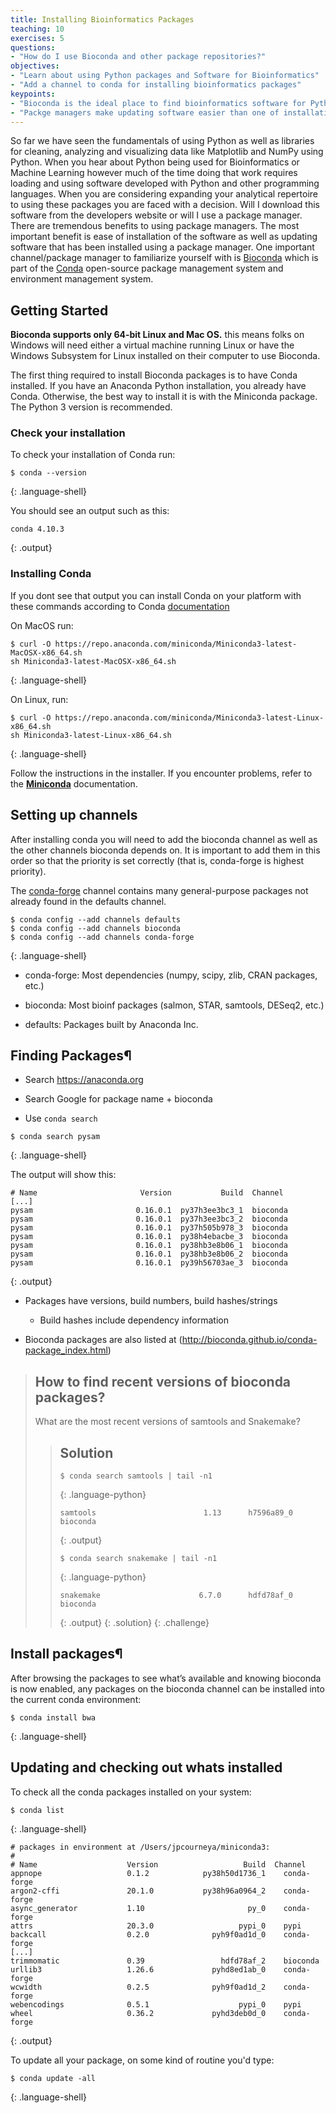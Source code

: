 ```yaml
---
title: Installing Bioinformatics Packages
teaching: 10
exercises: 5
questions:
- "How do I use Bioconda and other package repositories?"
objectives:
- "Learn about using Python packages and Software for Bioinformatics"
- "Add a channel to conda for installing bioinformatics packages"
keypoints:
- "Bioconda is the ideal place to find bioinformatics software for Python to install on your computer"
- "Packge managers make updating software easier than one of installations"
---
```


So far we have seen the fundamentals of using Python as well as libraries for cleaning, analyzing and visualizing data like Matplotlib and NumPy using Python. When you hear about Python being used for Bioinformatics or Machine Learning however much of the time doing that work requires loading and using software developed with Python and other programming languages. When you are considering expanding your analytical repertoire to using these packages you are faced with a decision. Will I download this software from the developers website or will I use a package manager. There are tremendous benefits to using package managers. The most important benefit is ease of installation of the software as well as updating software that has been installed using a package manager. One important channel/package manager to familiarize yourself with is [Bioconda](https://bioconda.github.io/user/install.html) which is part of the [Conda](https://docs.conda.io/en/latest/) open-source package management system and environment management system. 

## Getting Started

**Bioconda supports only 64-bit Linux and Mac OS.** this means folks on Windows will need either a virtual machine running Linux or have the Windows Subsystem for Linux installed on their computer to use Bioconda.

The first thing required to install Bioconda packages is to have Conda installed. If you have an Anaconda Python installation, you already have Conda. Otherwise, the best way to install it is with the Miniconda package. The Python 3 version is recommended.

### Check your installation

To check your installation of Conda run: 

~~~
$ conda --version
~~~
{: .language-shell}

You should see an output such as this: 
~~~
conda 4.10.3
~~~
{: .output}

### Installing Conda

If you dont see that output you can install Conda on your platform with these commands according to Conda [documentation](https://bioconda.github.io/user/install.html)

On MacOS run:
~~~
$ curl -O https://repo.anaconda.com/miniconda/Miniconda3-latest-MacOSX-x86_64.sh
sh Miniconda3-latest-MacOSX-x86_64.sh
~~~
{: .language-shell}

On Linux, run:
~~~
$ curl -O https://repo.anaconda.com/miniconda/Miniconda3-latest-Linux-x86_64.sh
sh Miniconda3-latest-Linux-x86_64.sh
~~~
{: .language-shell}

Follow the instructions in the installer. If you encounter problems, refer to the **[Miniconda](https://conda.io/en/latest/miniconda.html)** documentation. 

## Setting up channels

After installing conda you will need to add the bioconda channel as well as the other channels bioconda depends on. It is important to add them in this order so that the priority is set correctly (that is, conda-forge is highest priority).

The [conda-forge](https://conda-forge.org/) channel contains many general-purpose packages not already found in the defaults channel.

~~~
$ conda config --add channels defaults
$ conda config --add channels bioconda
$ conda config --add channels conda-forge
~~~
{: .language-shell}

* conda-forge: Most dependencies (numpy, scipy, zlib, CRAN packages, etc.)

* bioconda: Most bioinf packages (salmon, STAR, samtools, DESeq2, etc.)

* defaults: Packages built by Anaconda Inc.

## Finding Packages¶

* Search https://anaconda.org

* Search Google for package name + bioconda

* Use `conda search`

~~~
$ conda search pysam
~~~
{: .language-shell}

The output will show this:

~~~
# Name                       Version           Build  Channel             
[...]
pysam                       0.16.0.1  py37h3ee3bc3_1  bioconda            
pysam                       0.16.0.1  py37h3ee3bc3_2  bioconda            
pysam                       0.16.0.1  py37h505b978_3  bioconda            
pysam                       0.16.0.1  py38h4ebacbe_3  bioconda            
pysam                       0.16.0.1  py38hb3e8b06_1  bioconda            
pysam                       0.16.0.1  py38hb3e8b06_2  bioconda            
pysam                       0.16.0.1  py39h56703ae_3  bioconda 
~~~
{: .output}

* Packages have versions, build numbers, build hashes/strings
  * Build hashes include dependency information

* Bioconda packages are also listed at (http://bioconda.github.io/conda-package_index.html)

> ## How to find recent versions of bioconda packages?
>
> What are the most recent versions of samtools and Snakemake?
>
> > ## Solution
> >
> > ~~~
> > $ conda search samtools | tail -n1
> > ~~~
> > {: .language-python}
> > ~~~
> > samtools                        1.13      h7596a89_0  bioconda 
> > ~~~
> > {: .output}
> > ~~~
> > $ conda search snakemake | tail -n1
> > ~~~
> > {: .language-python}
> > ~~~
> > snakemake                      6.7.0      hdfd78af_0  bioconda
> > ~~~
> > {: .output}
> {: .solution}
{: .challenge}

## Install packages¶

After browsing the packages to see what’s available and knowing bioconda is now enabled, any packages on the bioconda channel can be installed into the current conda environment:

~~~
$ conda install bwa
~~~
{: .language-shell}

## Updating and checking out whats installed

To check all the conda packages installed on your system:

~~~
$ conda list
~~~
{: .language-shell}

~~~
# packages in environment at /Users/jpcourneya/miniconda3:
#
# Name                    Version                   Build  Channel
appnope                   0.1.2            py38h50d1736_1    conda-forge
argon2-cffi               20.1.0           py38h96a0964_2    conda-forge
async_generator           1.10                       py_0    conda-forge
attrs                     20.3.0                   pypi_0    pypi
backcall                  0.2.0              pyh9f0ad1d_0    conda-forge
[...]
trimmomatic               0.39                 hdfd78af_2    bioconda
urllib3                   1.26.6             pyhd8ed1ab_0    conda-forge
wcwidth                   0.2.5              pyh9f0ad1d_2    conda-forge
webencodings              0.5.1                    pypi_0    pypi
wheel                     0.36.2             pyhd3deb0d_0    conda-forge
~~~
{: .output}

To update all your package, on some kind of routine you'd type:

~~~
$ conda update -all
~~~
{: .language-shell}

